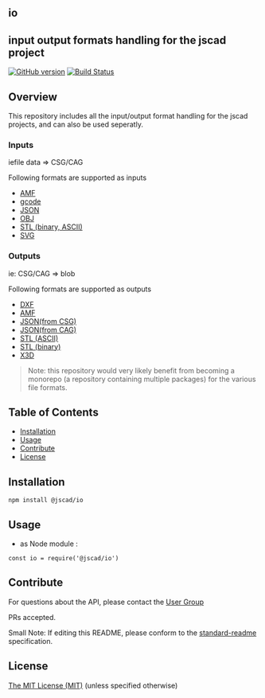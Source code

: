 ## io

## input output formats handling for the jscad project

[![GitHub version](https://badge.fury.io/gh/jscad%2Fio.svg)](https://badge.fury.io/gh/jscad%2Fio)
[![Build Status](https://travis-ci.org/jscad/io.svg)](https://travis-ci.org/jscad/io)

## Overview

This repository includes all the input/output format handling for the jscad projects, and can also be used seperatly.

### Inputs

iefile data => CSG/CAG

Following formats are supported as inputs
 - [AMF](https://github.com/jscad/io/blob/master/src/parsers/parseAMF.js)
 - [gcode](https://github.com/jscad/io/blob/master/src/parsers/parseGCode.js)
 - [JSON](https://github.com/jscad/io/blob/master/src/parsers/parseJSON.js)
 - [OBJ](https://github.com/jscad/io/blob/master/src/parsers/parseObj.js)
 - [STL (binary, ASCII)](https://github.com/jscad/io/blob/master/src/parsers/parseStl.js)
 - [SVG](https://github.com/jscad/io/blob/master/src/parsers/parseSVG.js)

### Outputs

ie: CSG/CAG => blob

Following formats are supported as outputs
  - [DXF](https://github.com/jscad/io/blob/master/src/writers/CAGToDxf.js)
  - [AMF](https://github.com/jscad/io/blob/master/src/writers/CSGToAMF.js)
  - [JSON(from CSG)](https://github.com/jscad/io/blob/master/src/writers/CSGToJson.js)
  - [JSON(from CAG)](https://github.com/jscad/io/blob/master/src/writers/CAGToJson.js)
  - [STL (ASCII)](https://github.com/jscad/io/blob/master/src/writers/CSGToStla.js)
  - [STL (binary)](https://github.com/jscad/io/blob/master/src/writers/CSGToStlb.js)
  - [X3D](https://github.com/jscad/io/blob/master/src/writers/CSGToX3D.js)

>Note: this repository would very likely benefit from becoming a monorepo (a repository containing multiple packages) for the various file formats.

## Table of Contents

- [Installation](#installation)
- [Usage](#usage)
- [Contribute](#contribute)
- [License](#license)


## Installation

```
npm install @jscad/io
```

## Usage

- as Node module :

```
const io = require('@jscad/io')
```


## Contribute

For questions about the API, please contact the [User Group](https://plus.google.com/communities/114958480887231067224)

PRs accepted.

Small Note: If editing this README, please conform to the [standard-readme](https://github.com/RichardLitt/standard-readme) specification.


## License

[The MIT License (MIT)](https://github.com/jscad/io/blob/master/LICENSE)
(unless specified otherwise)
